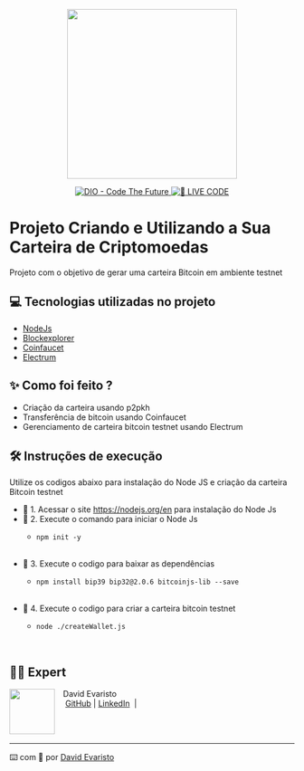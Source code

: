 <p align="center">
<img 
    src="./assets/cover.png"
    width="300"
/>
</p>

<p align="center">
<a href="https://dio.me/">
    <img 
        src="https://img.shields.io/badge/DIO-Code_The_Future-28DA77?logo=youtube" 
        alt="DIO - Code The Future">
</a>
<a href="https://dio.me/">
<img 
    src="https://img.shields.io/badge/🔴_LIVE_CODE-FF5E72" 
    alt="🔴 LIVE CODE">
</a>
</p>

# Projeto Criando e Utilizando a Sua Carteira de Criptomoedas

Projeto com o objetivo de gerar uma carteira Bitcoin em ambiente testnet

## 💻 Tecnologias utilizadas no projeto

- [NodeJs](https://nodejs.org/en) 
- [Blockexplorer](https://blockexplorer.one/bitcoin/testnet) 
- [Coinfaucet](https://coinfaucet.eu/en/btc-testnet/)
- [Electrum](https://electrum.org/)

## ✨ Como foi feito ?

- Criação da carteira usando p2pkh
- Transferência de bitcoin usando Coinfaucet
- Gerenciamento de carteira bitcoin testnet usando Electrum


## 🛠️ Instruções de execução

Utilize os codigos abaixo para instalação do Node JS e criação da carteira Bitcoin testnet

- 🤖 1. Acessar o site https://nodejs.org/en para instalação do Node Js
- 🤖 2. Execute o comando para iniciar o Node Js 
    + <p><code>npm init -y</code></p>&nbsp;
- 🤖 3. Execute o codigo para baixar as dependências
    + <p><code>npm install bip39 bip32@2.0.6 bitcoinjs-lib --save</code></p>&nbsp;
- 🤖 4. Execute o codigo para criar a carteira bitcoin testnet
    + <p><code>node ./createWallet.js</code></p>&nbsp;
    

## 👨‍💻 Expert

<p>
    <img 
      align=left 
      margin=10 
      width=80 
      src="https://avatars.githubusercontent.com/u/111706212?v=4"
    />
    <p>&nbsp&nbsp&nbsp;David Evaristo<br>
    &nbsp&nbsp&nbsp
    <a href="https://github.com/david-evaristo">
    GitHub</a>&nbsp;|
    <a href="https://www.linkedin.com/in/david-evaristo/">LinkedIn</a>
&nbsp;|&nbsp;
</p>
<br/><br/>
<p>

---

⌨️ com 💜 por [David Evaristo](https://github.com/david-evaristo)